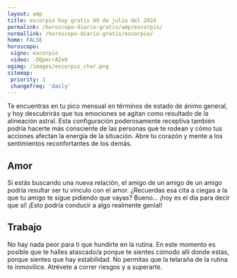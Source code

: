 ```yaml
---
layout: amp
title: escorpio hoy gratis 09 de julio del 2024 
permalink: /horoscopo-diario-gratis/amp/escorpio/
normallink: /horoscopo-diario-gratis/escorpio/
home: FALSE
horoscopo:
 signo: escorpio
 video: -DQpmrrAIeU
ogimg: /images/escorpio_char.png
sitemap:
 priority: 1
 changefreq: 'daily'
---
```



Te encuentras en tu pico mensual en términos de estado de ánimo general, y hoy descubrirás que tus emociones se agitan como resultado de la alineación astral. Esta configuración poderosamente receptiva también podría hacerte más consciente de las personas que te rodean y cómo tus acciones afectan la energía de la situación. Abre tu corazón y mente a los sentimientos reconfortantes de los demás.

## Amor

Si estás buscando una nueva relación, el amigo de un amigo de un amigo podría resultar ser tu vínculo con el amor. ¿Recuerdas esa cita a ciegas a la que tu amigo te sigue pidiendo que vayas? Bueno... ¡hoy es el día para decir que sí! ¡Esto podría conducir a algo realmente genial!

## Trabajo

No hay nada peor para ti que hundirte en la rutina. En este momento es posible que te halles atascado/a porque te sientes cómodo allí donde estás, porque sientes que hay estabilidad. No permitas que la telaraña de la rutina te inmovilice. Atrévete a correr riesgos y a superarte.